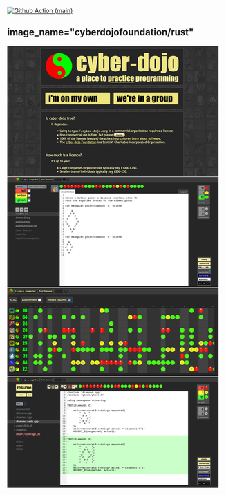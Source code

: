 [![Github Action (main)](https://github.com/cyber-dojo-languages/rust/actions/workflows/main.yml/badge.svg)](https://github.com/cyber-dojo-languages/rust/actions)


## image_name="cyberdojofoundation/rust"

![cyber-dojo.org home page](https://github.com/cyber-dojo/cyber-dojo/blob/master/shared/home_page_snapshot.png)